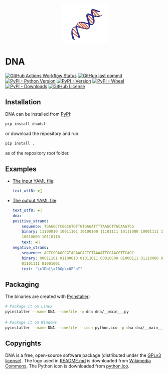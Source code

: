 <p align="center">
    <img alt="logo" src="https://github.com/project-aico/dna/raw/main/assets/DNA_small.svg"
        width="150" />
</p>

# DNA

[![GitHub Actions Workflow Status](https://github.com/project-aico/dna/actions/workflows/python-publish.yml/badge.svg)](https://github.com/project-aico/dna/blob/main/.github/workflows/python-publish.yml)
[![GitHub last commit](https://img.shields.io/github/last-commit/project-aico/dna)](https://github.com/project-aico/dna/commits/main/)
[![PyPI - Python Version](https://img.shields.io/pypi/pyversions/dnadsl)](https://pypi.org/project/dnadsl/)
[![PyPI - Version](https://img.shields.io/pypi/v/dnadsl)](https://pypi.org/project/dnadsl/)
[![PyPI - Wheel](https://img.shields.io/pypi/wheel/dnadsl)](https://pypi.org/project/dnadsl/#files)
[![PyPI - Downloads](https://img.shields.io/pypi/dm/dnadsl)](https://pypistats.org/packages/dnadsl)
[![GitHub License](https://img.shields.io/github/license/project-aico/dna)](https://github.com/project-aico/dna/blob/main/LICENSE)

## Installation

DNA can be installed
from [PyPI](https://pypi.org/project/dnadsl/):

```bash
pip install dnadsl
```

or download the repository and run:

```bash
pip install .
```

as of the repository root folder.

## Examples

- [The input YAML file](https://github.com/project-aico/dna/blob/main/examples/input.yml):

    ```yaml
    text_utf8: ❤️🐶
    ```

- [The output YAML file](https://github.com/project-aico/dna/blob/main/examples/output.yml):

    ```yaml
    text_utf8: ❤️🐶
    dna:
    positive_strand:
        sequence: TGAGGCTCGGCATGTTGTGAGATTTTAAGCTTGCAAGTCG
        binary: 11100010 10011101 10100100 11101111 10111000 10001111 11110000 10011111
        10010000 10110110
        text: ❤️🐶
    negative_strand:
        sequence: ACTCCGAGCCGTACAACACTCTAAAATTCGAACGTTCAGC
        binary: 00011101 01100010 01011011 00010000 01000111 01110000 00001111 01100000
        01101111 01001001
        text: "\x1Db[\x10Gp\x0F`oI"
    ```

## Packaging

The binaries are created with
[PyInstaller](https://github.com/pyinstaller/pyinstaller):

```bash
# Package it on Linux
pyinstaller --name DNA --onefile -p dna dna/__main__.py

# Package it on Windows
pyinstaller --name DNA --onefile --icon python.ico -p dna dna/__main__.py
```

## Copyrights

DNA is a free, open-source software package
(distributed under the [GPLv3 license](./LICENSE)).
The logo used in [README.md](./README.md) is downloaded from
[Wikimedia Commons](https://commons.wikimedia.org/wiki/File:DNA_small.svg).
The Python icon is downloaded from
[python.ico](https://github.com/python/cpython/blob/main/PC/icons/python.ico).

